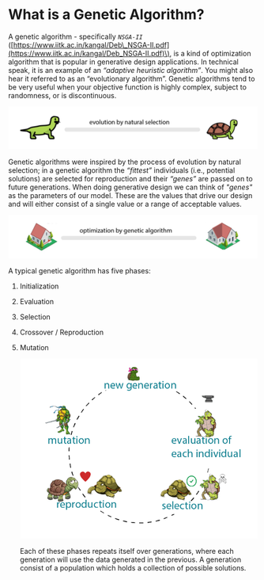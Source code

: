 # What is a Genetic Algorithm?

A genetic algorithm - specifically _`NSGA-II`_ \([https://www.iitk.ac.in/kangal/Deb\_NSGA-II.pdf](https://www.iitk.ac.in/kangal/Deb_NSGA-II.pdf)\), is a kind of optimization algorithm that is popular in generative design applications. In technical speak, it is an example of an _“adaptive heuristic algorithm”_. You might also hear it referred to as an “evolutionary algorithm”. Genetic algorithms tend to be very useful when your objective function is highly complex, subject to randomness, or is discontinuous.

![](../../.gitbook/assets/whatisgenetic1.png)

Genetic algorithms were inspired by the process of evolution by natural selection; in a genetic algorithm the _“fittest”_ individuals \(i.e., potential solutions\) are selected for reproduction and their _“genes”_ are passed on to future generations. When doing generative design we can think of _"genes"_ as the parameters of our model. These are the values that drive our design and will either consist of a single value or a range of acceptable values.

![](../../.gitbook/assets/whatisgenetic2.png)

A typical genetic algorithm has five phases:

1. Initialization
2. Evaluation 
3. Selection 
4. Crossover / Reproduction
5. Mutation 

   ![](../../.gitbook/assets/whatisgenetic3.png)

   Each of these phases repeats itself over generations, where each generation will use the data generated in the previous. A generation consist of a population which holds a collection of possible solutions. 

